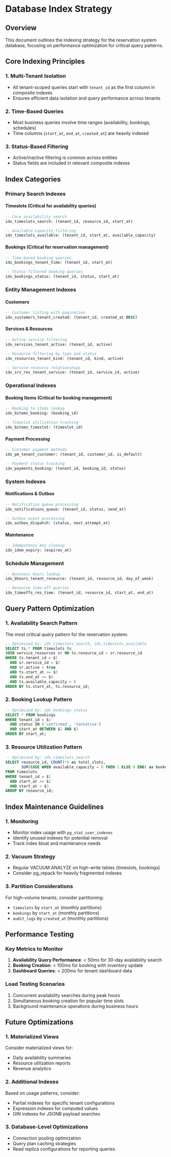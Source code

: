 # Database Index Strategy

## Overview
This document outlines the indexing strategy for the reservation system database, focusing on performance optimization for critical query patterns.

## Core Indexing Principles

### 1. Multi-Tenant Isolation
- All tenant-scoped queries start with `tenant_id` as the first column in composite indexes
- Ensures efficient data isolation and query performance across tenants

### 2. Time-Based Queries
- Most business queries involve time ranges (availability, bookings, schedules)
- Time columns (`start_at`, `end_at`, `created_at`) are heavily indexed

### 3. Status-Based Filtering
- Active/inactive filtering is common across entities
- Status fields are included in relevant composite indexes

## Index Categories

### Primary Search Indexes

#### Timeslots (Critical for availability queries)
```sql
-- Core availability search
idx_timeslots_search: (tenant_id, resource_id, start_at)

-- Available capacity filtering
idx_timeslots_available: (tenant_id, start_at, available_capacity)
```

#### Bookings (Critical for reservation management)
```sql
-- Time-based booking queries
idx_bookings_tenant_time: (tenant_id, start_at)

-- Status-filtered booking queries
idx_bookings_status: (tenant_id, status, start_at)
```

### Entity Management Indexes

#### Customers
```sql
-- Customer listing with pagination
idx_customers_tenant_created: (tenant_id, created_at DESC)
```

#### Services & Resources
```sql
-- Active service filtering
idx_services_tenant_active: (tenant_id, active)

-- Resource filtering by type and status
idx_resources_tenant_kind: (tenant_id, kind, active)

-- Service-resource relationships
idx_srv_res_tenant_service: (tenant_id, service_id, active)
```

### Operational Indexes

#### Booking Items (Critical for booking management)
```sql
-- Booking to items lookup
idx_bitems_booking: (booking_id)

-- Timeslot utilization tracking
idx_bitems_timeslot: (timeslot_id)
```

#### Payment Processing
```sql
-- Customer payment methods
idx_pm_tenant_customer: (tenant_id, customer_id, is_default)

-- Payment status tracking
idx_payments_booking: (tenant_id, booking_id, status)
```

### System Indexes

#### Notifications & Outbox
```sql
-- Notification queue processing
idx_notifications_queue: (tenant_id, status, send_at)

-- Outbox event processing
idx_outbox_dispatch: (status, next_attempt_at)
```

#### Maintenance
```sql
-- Idempotency key cleanup
idx_idem_expiry: (expires_at)
```

### Schedule Management
```sql
-- Business hours lookup
idx_bhours_tenant_resource: (tenant_id, resource_id, day_of_week)

-- Resource time-off queries
idx_timeoffs_res_time: (tenant_id, resource_id, start_at, end_at)
```

## Query Pattern Optimization

### 1. Availability Search Pattern
The most critical query pattern for the reservation system:

```sql
-- Optimized by: idx_timeslots_search, idx_timeslots_available
SELECT ts.* FROM timeslots ts
JOIN service_resources sr ON ts.resource_id = sr.resource_id
WHERE ts.tenant_id = $1 
  AND sr.service_id = $2 
  AND sr.active = true
  AND ts.start_at >= $3 
  AND ts.end_at <= $4
  AND ts.available_capacity > 0
ORDER BY ts.start_at, ts.resource_id;
```

### 2. Booking Lookup Pattern
```sql
-- Optimized by: idx_bookings_status
SELECT * FROM bookings 
WHERE tenant_id = $1 
  AND status IN ('confirmed', 'tentative')
  AND start_at BETWEEN $2 AND $3
ORDER BY start_at;
```

### 3. Resource Utilization Pattern
```sql
-- Optimized by: idx_timeslots_search
SELECT resource_id, COUNT(*) as total_slots,
       SUM(CASE WHEN available_capacity = 0 THEN 1 ELSE 0 END) as booked_slots
FROM timeslots 
WHERE tenant_id = $1 
  AND start_at >= $2 
  AND start_at < $3
GROUP BY resource_id;
```

## Index Maintenance Guidelines

### 1. Monitoring
- Monitor index usage with `pg_stat_user_indexes`
- Identify unused indexes for potential removal
- Track index bloat and maintenance needs

### 2. Vacuum Strategy
- Regular VACUUM ANALYZE on high-write tables (timeslots, bookings)
- Consider pg_repack for heavily fragmented indexes

### 3. Partition Considerations
For high-volume tenants, consider partitioning:
- `timeslots` by `start_at` (monthly partitions)
- `bookings` by `start_at` (monthly partitions)
- `audit_logs` by `created_at` (monthly partitions)

## Performance Testing

### Key Metrics to Monitor
1. **Availability Query Performance**: < 50ms for 30-day availability search
2. **Booking Creation**: < 100ms for booking with inventory update
3. **Dashboard Queries**: < 200ms for tenant dashboard data

### Load Testing Scenarios
1. Concurrent availability searches during peak hours
2. Simultaneous booking creation for popular time slots
3. Background maintenance operations during business hours

## Future Optimizations

### 1. Materialized Views
Consider materialized views for:
- Daily availability summaries
- Resource utilization reports
- Revenue analytics

### 2. Additional Indexes
Based on usage patterns, consider:
- Partial indexes for specific tenant configurations
- Expression indexes for computed values
- GIN indexes for JSONB payload searches

### 3. Database-Level Optimizations
- Connection pooling optimization
- Query plan caching strategies
- Read replica configurations for reporting queries